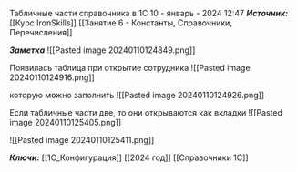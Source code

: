 
Табличные части справочника в 1С
 10 - январь - 2024  12:47 
***Источник:***  [[Курс IronSkills]] [[Занятие 6 - Константы, Справочники, Перечисления]]

***Заметка*** 
![[Pasted image 20240110124849.png]]

Появилась таблица при открытие сотрудника
![[Pasted image 20240110124916.png]]

которую можно заполнить
![[Pasted image 20240110124926.png]]

Если табличные части две, то они открываются как вкладки
![[Pasted image 20240110125405.png]]

![[Pasted image 20240110125411.png]]



***Ключи:*** [[1С_Конфигурация]] [[2024 год]] [[Справочники 1С]]